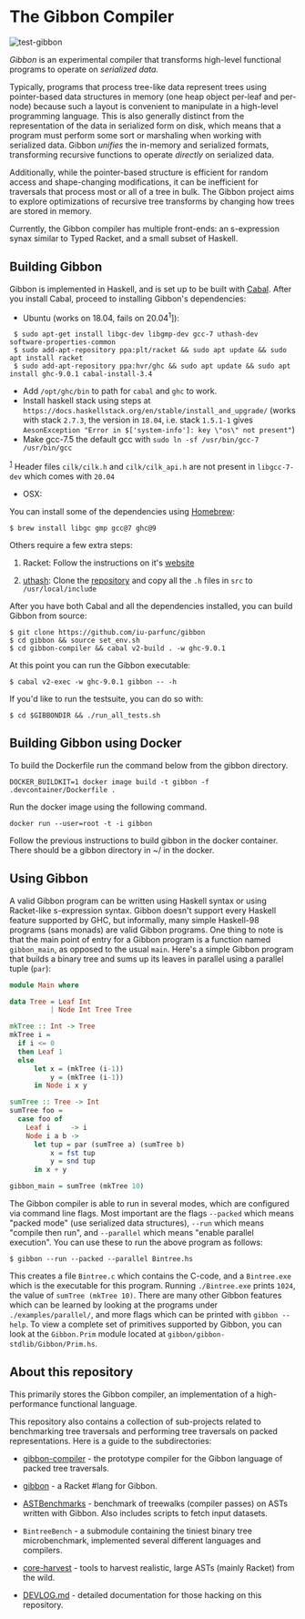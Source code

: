# The Gibbon Compiler

![test-gibbon](https://github.com/iu-parfunc/gibbon/workflows/test-gibbon/badge.svg?branch=master)

*Gibbon* is an experimental compiler that transforms high-level functional programs
to operate on _serialized data._

Typically, programs that process tree-like data represent trees using pointer-based
data structures in memory (one heap object per-leaf and per-node) because such a
layout is convenient to manipulate in a high-level programming language.
This is also generally distinct from the representation of the data in
serialized form on disk,
which means that a program must perform some sort or marshaling when working with serialized data.
Gibbon _unifies_ the in-memory and serialized formats, transforming recursive
functions to operate _directly_ on serialized data.

Additionally, while the pointer-based structure is efficient
for random access and shape-changing modifications, it can be inefficient
for traversals that process most or all of a tree in bulk.
The Gibbon project aims to explore optimizations of recursive tree transforms
by changing how trees are stored in memory.

Currently, the Gibbon compiler has multiple front-ends: an s-expression synax
similar to Typed Racket, and a small subset of Haskell.

## Building Gibbon

Gibbon is implemented in Haskell, and is set up to be built with
[Cabal](https://cabal.readthedocs.io/en/3.4/).
After you install Cabal, proceed to installing Gibbon's dependencies:

- Ubuntu (works on 18.04, fails on 20.04<sup><a name="footnote1">1</a></sup>]):

```
 $ sudo apt-get install libgc-dev libgmp-dev gcc-7 uthash-dev software-properties-common
 $ sudo add-apt-repository ppa:plt/racket && sudo apt update && sudo apt install racket
 $ sudo add-apt-repository ppa:hvr/ghc && sudo apt update && sudo apt install ghc-9.0.1 cabal-install-3.4
```
- Add `/opt/ghc/bin` to path for `cabal` and `ghc` to work.
- Install haskell stack using steps at `https://docs.haskellstack.org/en/stable/install_and_upgrade/` (works with stack `2.7.3`, the version in `18.04`, i.e. stack `1.5.1-1` gives `AesonException "Error in $['system-info']: key \"os\" not present"`)
- Make gcc-7.5 the default gcc with `sudo ln -sf /usr/bin/gcc-7 /usr/bin/gcc`

<sup>[1](#footnote1)</sup>  Header files `cilk/cilk.h` and `cilk/cilk_api.h` are not present in `libgcc-7-dev` which comes with `20.04`


- OSX:

You can install some of the dependencies using [Homebrew](https://brew.sh/):

    $ brew install libgc gmp gcc@7 ghc@9

Others require a few extra steps:

1. Racket: Follow the instructions on it's [website](https://download.racket-lang.org/)

2. [uthash](https://github.com/troydhanson/uthash): Clone the [repository](https://github.com/troydhanson/uthash) and copy all the `.h` files in `src` to `/usr/local/include`


After you have both Cabal and all the dependencies installed, you can build
Gibbon from source:

    $ git clone https://github.com/iu-parfunc/gibbon
    $ cd gibbon && source set_env.sh
    $ cd gibbon-compiler && cabal v2-build . -w ghc-9.0.1

At this point you can run the Gibbon executable:

    $ cabal v2-exec -w ghc-9.0.1 gibbon -- -h

If you'd like to run the testsuite, you can do so with:

    $ cd $GIBBONDIR && ./run_all_tests.sh


## Building Gibbon using Docker 

To build the Dockerfile run the command below from the gibbon directory.

```
DOCKER_BUILDKIT=1 docker image build -t gibbon -f .devcontainer/Dockerfile .
```
Run the docker image using the following command. 

```
docker run --user=root -t -i gibbon
``` 

Follow the previous instructions to build gibbon in the docker container. 
There should be a gibbon directory in ~/ in the docker. 

## Using Gibbon

A valid Gibbon program can be written using Haskell syntax or using Racket-like s-expression syntax.
Gibbon doesn't support every Haskell feature supported by GHC,
but informally, many simple Haskell-98 programs (sans monads) are valid Gibbon programs.
One thing to note is that the main point of entry for a Gibbon program is a
function named `gibbon_main`, as opposed to the usual `main`.
Here's a simple Gibbon program that builds a binary tree and sums up its leaves in parallel
using a parallel tuple (`par`):


```haskell
module Main where

data Tree = Leaf Int
          | Node Int Tree Tree

mkTree :: Int -> Tree
mkTree i =
  if i <= 0
  then Leaf 1
  else
      let x = (mkTree (i-1))
          y = (mkTree (i-1))
      in Node i x y

sumTree :: Tree -> Int
sumTree foo =
  case foo of
    Leaf i     -> i
    Node i a b ->
      let tup = par (sumTree a) (sumTree b)
          x = fst tup
          y = snd tup
      in x + y

gibbon_main = sumTree (mkTree 10)
```

The Gibbon compiler is able to run in several modes, which are configured via command line flags.
Most important are the flags `--packed` which means "packed mode" (use serialized data structures),
`--run` which means "compile then run", and `--parallel` which means "enable parallel execution".
You can use these to run the above program as follows:

```
$ gibbon --run --packed --parallel Bintree.hs
```


This creates a file `Bintree.c` which contains the C-code,
and a `Bintree.exe` which is the executable for this program.
Running `./Bintree.exe` prints `1024`, the value of `sumTree (mkTree 10)`.
There are many other Gibbon features which can be learned by looking at the
programs under `./examples/parallel/`, and more flags
which can be printed with `gibbon --help`.
To view a complete set of primitives supported by Gibbon, you can look at the `Gibbon.Prim`
module located at `gibbon/gibbon-stdlib/Gibbon/Prim.hs`.


## About this repository

This primarily stores the Gibbon
compiler, an implementation of a high-performance functional language.

This repository also contains a collection of sub-projects related to
benchmarking tree traversals and performing tree traversals on packed
representations.  Here is a guide to the subdirectories:

 * [gibbon-compiler](gibbon-compiler) - the prototype compiler for the Gibbon language of packed tree traversals.

 * [gibbon](gibbon) - a Racket #lang for Gibbon.

 * [ASTBenchmarks](ASTBenchmarks) - benchmark of treewalks (compiler passes) on ASTs written with Gibbon.
   Also includes scripts to fetch input datasets.

 * `BintreeBench` - a submodule containing the tiniest binary tree microbenchmark, implemented several different languages and compilers.

 * [core-harvest](core-harvest) - tools to harvest realistic, large ASTs (mainly Racket) from the wild.

 * [DEVLOG.md](DEVLOG.md) - detailed documentation for those hacking on this repository.
